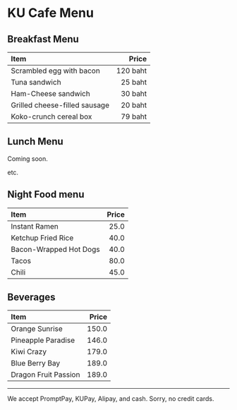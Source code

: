 # KU Cafe Menu

## Breakfast Menu

| Item                                   | Price    |
|:---------------------------------------|---------:|
| Scrambled egg with bacon               | 120 baht |
| Tuna sandwich                          | 25 baht  |
| Ham-Cheese sandwich                    | 30 baht  |
| Grilled cheese-filled sausage          | 20 baht  |
| Koko-crunch cereal box                 | 79 baht  |

## Lunch Menu

Coming soon.

etc.


## Night Food menu

| Item                   | Price |
| :--------------------- | ----: |
| Instant Ramen          |  25.0 |
| Ketchup Fried Rice     |  40.0 |
| Bacon-Wrapped Hot Dogs |  40.0 |
| Tacos                  |  80.0 |
| Chili                  |  45.0 |


## Beverages

| Item                 | Price |
|:---------------------|------:|
| Orange Sunrise       | 150.0 |
| Pineapple Paradise   | 146.0 |
| Kiwi Crazy           | 179.0 |
| Blue Berry Bay       | 189.0 |
| Dragon Fruit Passion | 189.0 |

---

We accept PromptPay, KUPay, Alipay, and cash. Sorry, no credit cards.
